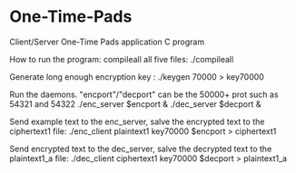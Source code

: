 # One-Time-Pads
Client/Server One-Time Pads application C program

How to run the program:
compileall all five files: 
./compileall  

Generate long enough encryption key : 
./keygen 70000 > key70000

Run the daemons. "encport"/"decport" can be the 50000+ prot such as 54321 and 54322
./enc_server $encport &
./dec_server $decport &

Send example text to the enc_server, salve the encrypted text to the ciphertext1 file:
./enc_client plaintext1 key70000 $encport > ciphertext1

Send encrypted text to the dec_server, salve the decrypted text to the plaintext1_a file:
./dec_client ciphertext1 key70000 $decport > plaintext1_a
